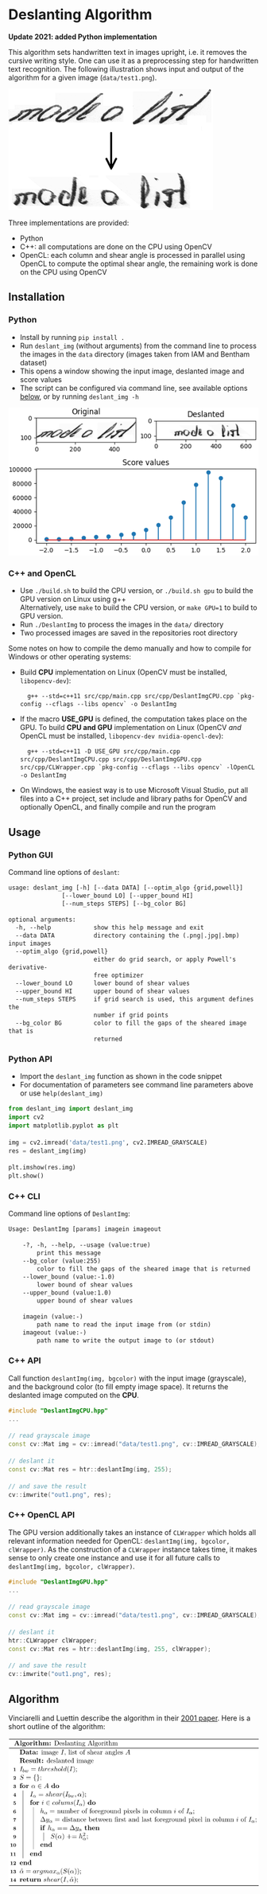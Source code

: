 # Deslanting Algorithm

**Update 2021: added Python implementation**

This algorithm sets handwritten text in images upright, i.e. it removes the cursive writing style.
One can use it as a preprocessing step for handwritten text recognition.
The following illustration shows input and output of the algorithm for a given image (`data/test1.png`).

![deslanting](doc/example.png)

Three implementations are provided:
* Python
* C++: all computations are done on the CPU using OpenCV
* OpenCL: each column and shear angle is processed in parallel using OpenCL to compute the optimal shear angle, the remaining work is done on the CPU using OpenCV


## Installation

### Python

* Install by running `pip install .`
* Run `deslant_img` (without arguments) from the command line to process the images in the `data` directory (images taken from IAM and Bentham dataset)
* This opens a window showing the input image, deslanted image and score values
* The script can be configured via command line, see available options [below](#python-gui), or by running `deslant_img -h`

![plot](doc/plot.png)

### C++ and OpenCL

* Use `./build.sh` to build the CPU version, or `./build.sh gpu` to build the GPU version on Linux using g++  
  Alternatively, use `make` to build the CPU version, or `make GPU=1` to build to GPU version.
* Run `./DeslantImg` to process the images in the `data/` directory
* Two processed images are saved in the repositories root directory

Some notes on how to compile the demo manually and how to compile for Windows or other operating systems:

* Build **CPU** implementation on Linux (OpenCV must be installed, `libopencv-dev`):

        g++ --std=c++11 src/cpp/main.cpp src/cpp/DeslantImgCPU.cpp `pkg-config --cflags --libs opencv` -o DeslantImg

* If the macro **USE_GPU** is defined, the computation takes place on the GPU. To build **CPU and GPU** implementation on Linux (OpenCV _and_ OpenCL must be installed, `libopencv-dev nvidia-opencl-dev`):

        g++ --std=c++11 -D USE_GPU src/cpp/main.cpp src/cpp/DeslantImgCPU.cpp src/cpp/DeslantImgGPU.cpp src/cpp/CLWrapper.cpp `pkg-config --cflags --libs opencv` -lOpenCL -o DeslantImg

* On Windows, the easiest way is to use Microsoft Visual Studio, put all files into a C++ project, set include and library paths for OpenCV and optionally OpenCL, and finally compile and run the program


## Usage

### Python GUI

Command line options of `deslant`:
```
usage: deslant_img [-h] [--data DATA] [--optim_algo {grid,powell}]
               [--lower_bound LO] [--upper_bound HI]
               [--num_steps STEPS] [--bg_color BG]

optional arguments:
  -h, --help            show this help message and exit
  --data DATA           directory containing the (.png|.jpg|.bmp) input images
  --optim_algo {grid,powell}
                        either do grid search, or apply Powell's derivative-
                        free optimizer
  --lower_bound LO      lower bound of shear values
  --upper_bound HI      upper bound of shear values
  --num_steps STEPS     if grid search is used, this argument defines the
                        number if grid points
  --bg_color BG         color to fill the gaps of the sheared image that is
                        returned
```

### Python API

* Import the `deslant_img` function as shown in the code snippet
* For documentation of parameters see command line parameters above or use `help(deslant_img)`

````python
from deslant_img import deslant_img
import cv2
import matplotlib.pyplot as plt

img = cv2.imread('data/test1.png', cv2.IMREAD_GRAYSCALE)
res = deslant_img(img)

plt.imshow(res.img)
plt.show()
````

### C++ CLI

Command line options of `DeslantImg`:
```
Usage: DeslantImg [params] imagein imageout 

	-?, -h, --help, --usage (value:true)
		print this message
	--bg_color (value:255)
		color to fill the gaps of the sheared image that is returned
	--lower_bound (value:-1.0)
		lower bound of shear values
	--upper_bound (value:1.0)
		upper bound of shear values

	imagein (value:-)
		path name to read the input image from (or stdin)
	imageout (value:-)
		path name to write the output image to (or stdout)
```

### C++ API
Call function `deslantImg(img, bgcolor)` with the input image (grayscale), and the background color (to fill empty image space).
It returns the deslanted image computed on the **CPU**.

```C++
#include "DeslantImgCPU.hpp"
...

// read grayscale image
const cv::Mat img = cv::imread("data/test1.png", cv::IMREAD_GRAYSCALE);

// deslant it
const cv::Mat res = htr::deslantImg(img, 255);

// and save the result
cv::imwrite("out1.png", res);
```

### C++ OpenCL API
The GPU version additionally takes an instance of `CLWrapper` which holds all relevant information needed for OpenCL: `deslantImg(img, bgcolor, clWrapper)`.
As the construction of a `CLWrapper` instance takes time, it makes sense to only create one instance and use it for all future calls to `deslantImg(img, bgcolor, clWrapper)`. 

```C++
#include "DeslantImgGPU.hpp"
...

// read grayscale image
const cv::Mat img = cv::imread("data/test1.png", cv::IMREAD_GRAYSCALE);

// deslant it
htr::CLWrapper clWrapper;
const cv::Mat res = htr::deslantImg(img, 255, clWrapper);

// and save the result
cv::imwrite("out1.png", res);
```


## Algorithm 

Vinciarelli and Luettin describe the algorithm in their [2001 paper](http://dx.doi.org/10.1016/S0167-8655(01)00042-3).
Here is a short outline of the algorithm:

![algo](doc/algo.png)
